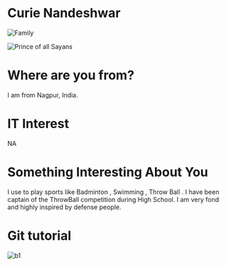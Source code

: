 # Curie Nandeshwar
![Family](images/family.jpg "Family")

![Prince of all Sayans](images/vegeta.jpg "Vegeta")

# Where are you from?

I am from Nagpur, India.

# IT Interest

NA
# Something Interesting About You

I use to play sports like Badminton , Swimming , Throw Ball . I have been captain of the ThrowBall competition during High School. I am very fond and highly inspired by  defense people.

# Git tutorial

![b1](testFolder/b1.jpg "Result")
